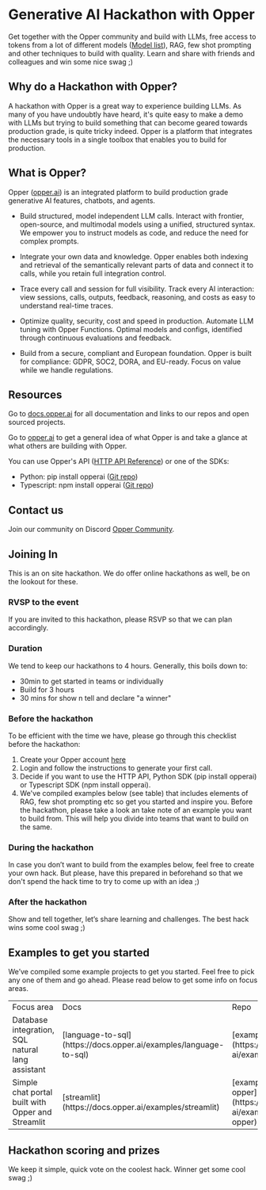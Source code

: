 # Generative AI Hackathon with Opper

Get together with the Opper community and build with LLMs, free access to tokens from a lot of different models ([Model list](https://docs.opper.ai/functions/models)), RAG, few shot prompting and other techniques to build with quality. Learn and share with friends and colleagues and win some nice swag ;)

## Why do a Hackathon with Opper?
A hackathon with Opper is a great way to experience building LLMs. As many of you have undoubtly have heard, it's quite easy to make a demo with LLMs but trying to build something that can become geared towards production grade, is quite tricky indeed. Opper is a platform that integrates the necessary tools in a single toolbox that enables you to build for production.

## What is Opper?
Opper ([opper.ai](https://opper.ai)) is an integrated platform to build production grade generative AI features, chatbots, and agents. 

- Build structured, model independent LLM calls. Interact with frontier, open-source, and multimodal models using a unified, structured syntax. We empower you to instruct models as code, and reduce the need for complex prompts. 

- Integrate your own data and knowledge. Opper enables both indexing and retrieval of the semantically relevant parts of data and connect it to calls, while you retain full integration control.

- Trace every call and session for full visibility. Track every AI interaction: view sessions, calls, outputs, feedback, reasoning, and costs as easy to understand real-time traces.

- Optimize quality, security, cost and speed in production. Automate LLM tuning with Opper Functions. Optimal models and configs, identified through continuous evaluations and feedback.

- Build from a secure, compliant and European foundation. Opper is built for compliance: GDPR, SOC2, DORA, and EU-ready. Focus on value while we handle regulations.

## Resources
Go to [docs.opper.ai](docs.opper.ai) for all documentation and links to our repos and open sourced projects.

Go to [opper.ai](opper.ai) to get a general idea of what Opper is and take a glance at what others are building with Opper.

You can use Opper's API ([HTTP API Reference](https://api.opper.ai/docs)) or one of the SDKs:
- Python: pip install opperai ([Git repo](https://github.com/opper-ai/opper-python))
- Typescript: npm install opperai ([Git repo](https://github.com/opper-ai/opper-node))

## Contact us
Join our community on Discord [Opper Community](https://discord.gg/N3RjGG7PBb).

## Joining In
This is an on site hackathon. We do offer online hackathons as well, be on the lookout for these.

### RVSP to the event
If you are invited to this hackathon, please RSVP so that we can plan accordingly.

### Duration
We tend to keep our hackathons to 4 hours. Generally, this boils down to:
- 30min to get started in teams or individually
- Build for 3 hours
- 30 mins for show n tell and declare "a winner"

### Before the hackathon
To be efficient with the time we have, please go through this checklist before the hackathon:
1. Create your Opper account [here](https://platform.opper.ai/auth/signin)
2. Login and follow the instructions to generate your first call.
3. Decide if you want to use the HTTP API, Python SDK (pip install opperai) or Typescript SDK (npm install opperai).
4. We've compiled examples below (see table) that includes elements of RAG, few shot prompting etc so get you started and inspire you. Before the hackathon, please take a look an take note of an example you want to build from. This will help you divide into teams that want to build on the same.

### During the hackathon
In case you don’t want to build from the examples below, feel free to create your own hack. But please, have this prepared in beforehand so that we don't spend the hack time to try to come up with an idea ;)

### After the hackathon
Show and tell together, let’s share learning and challenges. The best hack wins some cool swag ;)

## Examples to get you started
We’ve compiled some example projects to get you started. Feel free to pick any one of them and go ahead. Please read below to get some info on focus areas.

<table>
  <tr>
    <td>
      Focus area
    </td>
    <td>
      Docs
    </td>
    <td>
      Repo
    </td>
  </tr>
  <tr>
    <td>
      Database integration, SQL natural lang assistant
    </td>
    <td>
      [language-to-sql](https://docs.opper.ai/examples/language-to-sql)
    </td>
    <td>
      [example-sql-assistant](https://github.com/opper-ai/example-sql-assistant)
    </td>
  </tr>
  <tr>
    <td>
      Simple chat portal built with Opper and Streamlit
    </td>
    <td>
      [streamlit](https://docs.opper.ai/examples/streamlit)
    </td>
    <td>
      [example-streamlit-opper](https://github.com/opper-ai/example-streamlit-opper)
    </td>
  </tr>
</table>

## Hackathon scoring and prizes
We keep it simple, quick vote on the coolest hack. Winner get some cool swag ;)
